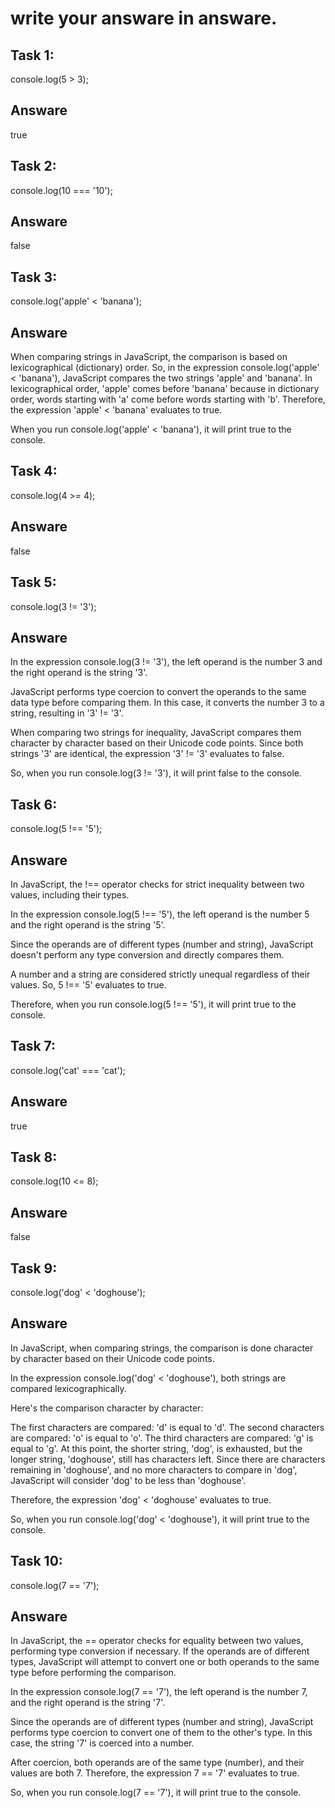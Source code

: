 # write your answare in answare.

## Task 1:

console.log(5 > 3);
## Answare
  true

## Task 2:
console.log(10 === '10');
## Answare
  false

## Task 3:
console.log('apple' < 'banana');
## Answare

When comparing strings in JavaScript, the comparison is based on lexicographical (dictionary) order. So, in the expression console.log('apple' < 'banana'), JavaScript compares the two strings 'apple' and 'banana'.
In lexicographical order, 'apple' comes before 'banana' because in dictionary order, words starting with 'a' come before words starting with 'b'.
Therefore, the expression 'apple' < 'banana' evaluates to true.

When you run console.log('apple' < 'banana'), it will print true to the console.  

## Task 4:
console.log(4 >= 4);
## Answare
  false

## Task 5:
console.log(3 != '3');
## Answare
In the expression console.log(3 != '3'), the left operand is the number 3 and the right operand is the string '3'.

JavaScript performs type coercion to convert the operands to the same data type before comparing them. In this case, it converts the number 3 to a string, resulting in '3' != '3'.

When comparing two strings for inequality, JavaScript compares them character by character based on their Unicode code points. Since both strings '3' are identical, the expression '3' != '3' evaluates to false.

So, when you run console.log(3 != '3'), it will print false to the console.

## Task 6:
console.log(5 !== '5');
## Answare
In JavaScript, the !== operator checks for strict inequality between two values, including their types.

In the expression console.log(5 !== '5'), the left operand is the number 5 and the right operand is the string '5'.

Since the operands are of different types (number and string), JavaScript doesn't perform any type conversion and directly compares them.

A number and a string are considered strictly unequal regardless of their values. So, 5 !== '5' evaluates to true.

Therefore, when you run console.log(5 !== '5'), it will print true to the console.

## Task 7:
console.log('cat' === 'cat');
## Answare
  true

## Task 8:
console.log(10 <= 8);
## Answare
  false

## Task 9:
console.log('dog' < 'doghouse');
## Answare
In JavaScript, when comparing strings, the comparison is done character by character based on their Unicode code points.

In the expression console.log('dog' < 'doghouse'), both strings are compared lexicographically.

Here's the comparison character by character:

The first characters are compared: 'd' is equal to 'd'.
The second characters are compared: 'o' is equal to 'o'.
The third characters are compared: 'g' is equal to 'g'.
At this point, the shorter string, 'dog', is exhausted, but the longer string, 'doghouse', still has characters left. Since there are characters remaining in 'doghouse', and no more characters to compare in 'dog', JavaScript will consider 'dog' to be less than 'doghouse'.

Therefore, the expression 'dog' < 'doghouse' evaluates to true.

So, when you run console.log('dog' < 'doghouse'), it will print true to the console.


## Task 10:
console.log(7 == '7');
## Answare
In JavaScript, the == operator checks for equality between two values, performing type conversion if necessary. If the operands are of different types, JavaScript will attempt to convert one or both operands to the same type before performing the comparison.

In the expression console.log(7 == '7'), the left operand is the number 7, and the right operand is the string '7'.

Since the operands are of different types (number and string), JavaScript performs type coercion to convert one of them to the other's type. In this case, the string '7' is coerced into a number.

After coercion, both operands are of the same type (number), and their values are both 7. Therefore, the expression 7 == '7' evaluates to true.

So, when you run console.log(7 == '7'), it will print true to the console.
